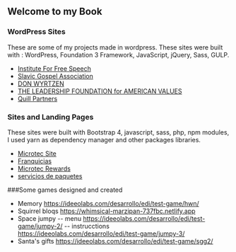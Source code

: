 ## Welcome to my Book


### WordPress Sites
These are some of my projects made in wordpress. These sites were built with :
WordPress, Foundation 3 Framework, JavaScript, jQuery, Sass, GULP.

- [Institute For Free Speech](https://www.ifs.org/blog/)
- [Slavic Gospel Association](https://www.sga.org/)
- [DON WYRTZEN](https://www.donwyrtzen.com/)
- [THE LEADERSHIP FOUNDATION for AMERICAN VALUES](https://leadershipamerica.org)
- [Quill Partners](https://quillpartnersllc.com)


### Sites and Landing Pages

These sites were built with Bootstrap 4, javascript, sass, php, npm modules, I used yarn as dependency manager and other packages libraries.

- [Microtec Site](https://www.microtecmx.com)
- [Franquicias](https://micro-tec.com.mx/pagina/franquicias-microtec/)
- [Microtec Rewards](https://www.microtecmx.com/rewards/)
- [servicios de paquetes](https://www.microtecmx.com/paqueteshome/)

###Some games designed and created

- Memory
https://ideeolabs.com/desarrollo/edi/test-game/hwn/
- Squirrel bloqs
https://whimsical-marzipan-737fbc.netlify.app
- Space jumpy
-- menu
https://ideeolabs.com/desarrollo/edi/test-game/jumpy-2/
-- instrucctions
https://ideeolabs.com/desarrollo/edi/test-game/jumpy-3/
- Santa's gifts
https://ideeolabs.com/desarrollo/edi/test-game/sgg2/

